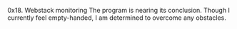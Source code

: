 0x18. Webstack monitoring
The program is nearing its conclusion. Though I currently feel empty-handed, I am determined to overcome any obstacles.
